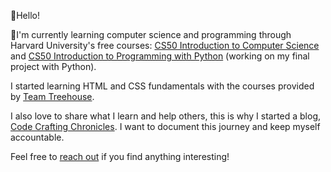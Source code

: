 👋Hello! 

🌱I'm currently learning computer science and programming through Harvard University's free courses: <a href="https://www.edx.org/learn/computer-science/harvard-university-cs50-s-introduction-to-computer-science" target="_blank" rel="noopener noreferrer">CS50 Introduction to Computer Science</a> and <a href="https://www.edx.org/learn/python/harvard-university-cs50-s-introduction-to-programming-with-python" target="_blank" rel="noopener noreferrer">CS50 Introduction to Programming with Python</a> (working on my final project with Python).

I started learning HTML and CSS fundamentals with the courses provided by <a href="https://teamtreehouse.com/" target="_blank" rel="noopener noreferrer">Team Treehouse</a>.

<p>I also love to share what I learn and help others, this is why I started a blog, <a href="https://codecraftingchronicles.substack.com/" target="_blank" rel="noopener noreferrer">Code Crafting Chronicles</a>. 
I want to document this journey and keep myself accountable.</p>

Feel free to <a href="mailto: info@camilleonoda.com">reach out</a> if you find anything interesting!



